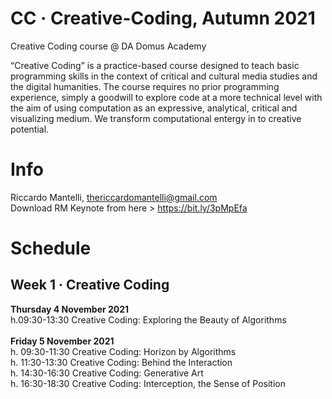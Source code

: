 # CC · Creative-Coding, Autumn 2021
Creative Coding course @ DA Domus Academy 

“Creative Coding” is a practice-based course designed to teach basic programming skills in the context of critical and cultural media studies and the digital humanities. The course requires no prior programming experience, simply a goodwill to explore code at a more technical level with the aim of using computation as an expressive, analytical, critical and visualizing medium. We transform computational entergy in to creative potential.

# Info
Riccardo Mantelli, thericcardomantelli@gmail.com <br/>
Download RM Keynote from here > https://bit.ly/3pMpEfa


# Schedule
## Week 1 · Creative Coding<br/>
**Thursday 4 November 2021**<br/>
h.09:30-13:30 Creative Coding: Exploring the Beauty of Algorithms<br/><br/>
**Friday 5 November 2021**<br/>
h. 09:30-11:30 Creative Coding: Horizon by Algorithms<br/>
h. 11:30-13:30 Creative Coding: Behind the Interaction<br/>
h. 14:30-16:30 Creative Coding: Generative Art <br/>
h. 16:30-18:30 Creative Coding: Interception, the Sense of Position<br/><br/>
